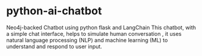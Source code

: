 # python-ai-chatbot
Neo4j-backed Chatbot using python flask and LangChain
This chatbot, with a simple chat interface, helps to simulate human conversation , it uses natural language processing (NLP) and machine learning (ML) to understand and respond to user input.
